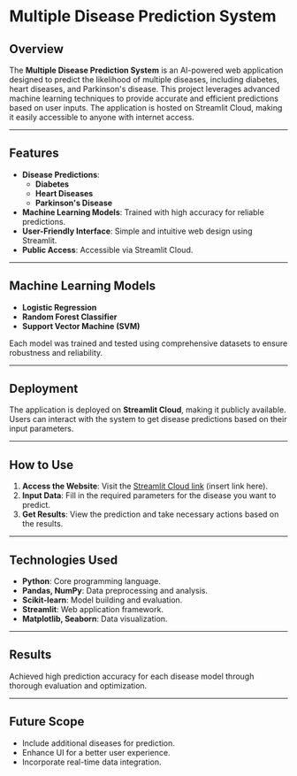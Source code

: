 # Multiple Disease Prediction System

## Overview  
The **Multiple Disease Prediction System** is an AI-powered web application designed to predict the likelihood of multiple diseases, including diabetes, heart diseases, and Parkinson's disease. This project leverages advanced machine learning techniques to provide accurate and efficient predictions based on user inputs. The application is hosted on Streamlit Cloud, making it easily accessible to anyone with internet access.

---

## Features  
- **Disease Predictions**: 
  - **Diabetes**  
  - **Heart Diseases**  
  - **Parkinson's Disease**  
- **Machine Learning Models**: Trained with high accuracy for reliable predictions.
- **User-Friendly Interface**: Simple and intuitive web design using Streamlit.
- **Public Access**: Accessible via Streamlit Cloud.

---

## Machine Learning Models  
- **Logistic Regression**  
- **Random Forest Classifier**  
- **Support Vector Machine (SVM)**  


Each model was trained and tested using comprehensive datasets to ensure robustness and reliability.

---

## Deployment  
The application is deployed on **Streamlit Cloud**, making it publicly available. Users can interact with the system to get disease predictions based on their input parameters.

---

## How to Use  
1. **Access the Website**: Visit the [Streamlit Cloud link](#) (insert link here).  
2. **Input Data**: Fill in the required parameters for the disease you want to predict.  
3. **Get Results**: View the prediction and take necessary actions based on the results.  

---

## Technologies Used  
- **Python**: Core programming language.  
- **Pandas, NumPy**: Data preprocessing and analysis.  
- **Scikit-learn**: Model building and evaluation.  
- **Streamlit**: Web application framework.  
- **Matplotlib, Seaborn**: Data visualization.  

---

## Results  
Achieved high prediction accuracy for each disease model through thorough evaluation and optimization.

---

## Future Scope  
- Include additional diseases for prediction.  
- Enhance UI for a better user experience.  
- Incorporate real-time data integration.  

 
